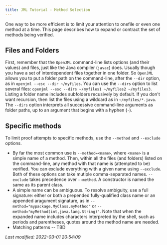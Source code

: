 ```yaml
---
title: JML Tutorial - Method Selection
---
```


One way to be more efficient is to limit your attention to onefile or even one method at a time.
This page describes how to expand or contract the set of methods being verified.

## Files and Folders

First, remember that the `OpenJML` command-line lists options (and their values) and files,
just like the Java compiler (`javac`) does. Usually though you have a set of interdependent files
together in one folder. So `OpenJML` allows you to put a folder path on the command-line,
after the `--dir` option, as in `openjml --esc --dir ~/myfiles`. You can use the `--dirs` option
to list several files: `openjml --esc --dirs ~/myfiles1 ~/myfiles2 ~/myfiles3`. Listing a 
folder name includes subfolders recusively by default. If you don't want recursion, then list
the files using a wildcard as in `~/myfiles/*.java`. The `--dirs` option interprets all
successive command-line arguments as folder paths, up to an argument that begins with a hyphen (`-`).

## Specific methods

To limit proof attempts to specific methods, use the `--method` and `--exclude` options.

* By far the most common use is `--method=<name>`, where `<name>` is a simple name of a method.
Then, within all the files (and folders) listed on the command-line, any method with that name 
is (attempted to be) verified. You can exclude everything with a given name using `--exclude`.
Both of these options can take mutiple comma-separated names. 
`--exclude` takes precedence over `--method`. A constructor is named the same as its parent class.
* A simple name can be ambiguous. To resolve ambiguity, use a full signature: either or both
a prepended fully-qualified class name or an appended aragument signature, as in
`--method="mypackage.MyClass.myMethod"` or `--method="myMethod(int,java.lang.String)"`. Note that
when the expanded name includes characters interpreted by the shell, such as periods and
parentheses, quotes around the method name are needed.
*  Matching patterns -- TBD


_Last modified: 2022-03-01 20:54:09_
